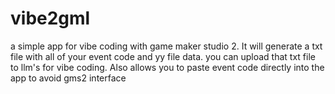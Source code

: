 # vibe2gml
a simple app for vibe coding with game maker studio 2. It will generate a txt file with all of your event code and yy file data. you can upload that txt file to llm's for vibe coding. Also allows you to paste event code directly into the app to avoid gms2 interface
